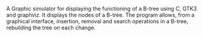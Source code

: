 A Graphic simulator for displaying the functioning of a B-tree using C, GTK3 and graphviz.
It displays the nodes of a B-tree. The program allows, from a graphical interface, insertion, removal and search operations in a B-tree, rebuilding the tree on each change.

